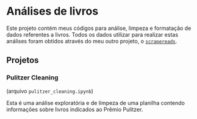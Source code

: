 # Análises de livros

Este projeto contém meus códigos para análise, limpeza e formatação de dados referentes a livros. Todos os dados utilizar para realizar estas análises foram obtidos através do meu outro projeto, o [`scrapereads`](https://github.com/guilhermecxe/scrapereads).

## Projetos

### Pulitzer Cleaning
(arquivo `pulitzer_cleaning.ipynb`)

Esta é uma análise exploratória e de limpeza de uma planilha contendo informações sobre livros indicados ao Prêmio Pulitzer.